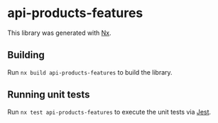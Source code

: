 # api-products-features

This library was generated with [Nx](https://nx.dev).

## Building

Run `nx build api-products-features` to build the library.

## Running unit tests

Run `nx test api-products-features` to execute the unit tests via [Jest](https://jestjs.io).
